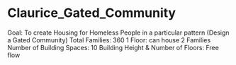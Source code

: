# Claurice_Gated_Community

Goal: To create Housing for Homeless People in a particular pattern (Design a Gated Community)
Total Families: 360
1 Floor: can house 2 Families
Number of Building Spaces: 10
Building Height & Number of Floors: Free flow





